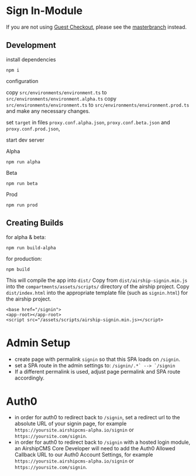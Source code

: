 # Sign In-Module

If you are not using [Guest Checkout](https://github.com/AirshipCMS/Checkout-Module/tree/guest-checkout), please see the [masterbranch](https://github.com/AirshipCMS/Signin-Module) instead.

## Development

install dependencies

```
npm i
```

configuration

copy `src/environments/environment.ts` to `src/environments/environment.alpha.ts`
copy `src/environments/environment.ts` to `src/environments/environment.prod.ts` and make any necessary changes.

set `target` in files `proxy.conf.alpha.json`, `proxy.conf.beta.json` and `proxy.conf.prod.json`,

start dev server

Alpha

```
npm run alpha
```

Beta

```
npm run beta
```


Prod

```
npm run prod
```

## Creating Builds

for alpha & beta:

```
npm run build-alpha
```

for production:

```
npm build
```
This will compile the app into `dist/`
Copy from `dist/airship-signin.min.js` into the `compartments/assets/scripts/` directory of the airship project.
Copy `dist/index.html` into the appropriate template file (such as `signin.html`) for the airship project.

```
<base href="/signin">
<app-root></app-root>
<script src="/assets/scripts/airship-signin.min.js></script>
```

# Admin Setup
- create page with permalink `signin` so that this SPA loads on `/signin`. 
- set a SPA route in the admin settings to:
```/signin/.*` --> `/signin```
- If a different permalink is used, adjust page permalink and SPA route accordingly.

# Auth0
- in order for auth0 to redirect back to `/signin`, set a  redirect url to the absolute URL of your signin page, for example `https://yoursite.airshipcms-alpha.io/signin` or `https://yoursite.com/signin`. 
- in order for auth0 to redirect back to `/signin` with a hosted login module, an AirshipCMS Core Developer will need to add the Auth0 Allowed Callback URL to our Auth0 Account Settings, for example `https://yoursite.airshipcms-alpha.io/signin` or `https://yoursite.com/signin`. 
